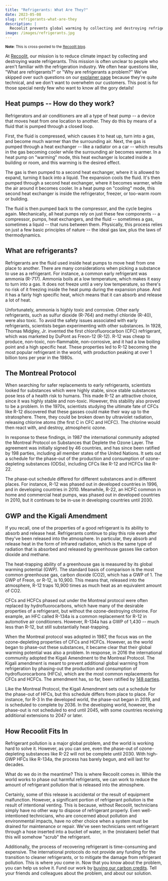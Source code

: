 ```yaml
---
title: "Refrigerants: What Are They?"
date: 2023-05-08
slug: refrigerants-what-are-they
description: |
  Recoolit prevents global warming by collecting and destroying refrigerants. But when even are refrigerants? Read to find out what refrigerants do, the different kinds that exist, why they can be so concerning, and how the world has managed the risk.
image: /images/refrigerants.jpg
---
```


<small>**Note**: This is cross-posted to the [Recoolit blog](https://www.recoolit.com/post/refrigerants-what-are-they).</small>

At [Recoolit](https://www.recoolit.com), our mission is to reduce climate impact by collecting and destroying waste refrigerants.
This mission is often unclear to people who aren't familiar with the refrigeration industry.
We often hear questions like, "What are refrigerants?" or "Why are refrigerants a problem?"
We've skipped over such questions on our [explainer page](https://www.recoolit.com/our-work) because they're quite technical, and we don't want to overwhelm our customers.
This post is for those special nerdy few who want to know all the gory details!

## Heat pumps -- How do they work?

Refrigerators and air conditioners are all a type of heat pump -- a device that moves heat from one location to another.
They do this by means of a fluid that is pumped through a closed loop.

First, the fluid is compressed, which causes it to heat up, turn into a gas, and become much warmer than the surrounding air.
Next, the gas is pumped through a heat exchanger -- like a radiator on a car -- which results in the gas becoming cooler while the surrounding air becomes warmer.
In a heat pump on "warming" mode, this heat exchanger is located inside a building or room, and this warming is the desired effect.

The gas is then pumped to a second heat exchanger, where it is allowed to expand, turning it back into a liquid.
The expansion cools the fluid.
It's then pumped through a second heat exchanger, where it becomes warmer, while the air around it becomes cooler.
In a heat pump on "cooling" mode, this second heat exchanger is inside the refrigerator, freezer, or too-warm room or building.

The fluid is then pumped back to the compressor, and the cycle begins again.
Mechanically, all heat pumps rely on just these few components -- a compressor, pumps, heat exchangers, and the fluid -- sometimes a gas, sometimes a liquid -- that runs between them.
Physically, this process relies on just a few basic principles of nature -- the ideal gas law, plus the laws of thermodynamics.

## What are refrigerants?

Refrigerants are the fluid used inside heat pumps to move heat from one place to another.
There are many considerations when picking a substance to use as a refrigerant.
For instance, a common early refrigerant was ammonia (R-717).
Ammonia boils at a low temperature, which makes it easy to turn into a gas.
It does not freeze until a very low temperature, so there's no risk of it freezing inside the heat pump during the expansion phase.
And it has a fairly high specific heat, which means that it can absorb and release a lot of heat.

Unfortunately, ammonia is highly toxic and corrosive.
Other early refrigerants, such as sulfur dioxide (R-764) and methyl chloride (R-40), were also toxic.
To avoid the safety issues associated with early refrigerants, scientists began experimenting with other substances.
In 1928, Thomas Midgley, Jr. invented the first chlorofluorocarbon (CFC) refrigerant, which was marketed by DuPont as Freon-12 (R-12).
R-12 was cheap to produce, non-toxic, non-flammable, non-corrosive, and it had a low boiling point and a high specific heat.
These properties led to R-12 becoming the most popular refrigerant in the world, with production peaking at over 1 billion tons per year in the 1980s.

## The Montreal Protocol

When searching for safer replacements to early refrigerants, scientists looked for substances which were highly stable, since stable substances pose less of a health risk to humans.
This made R-12 an attractive choice, since it was highly stable and non-toxic.
However, this stability also proved to be a problem.
In the 1970s, scientists studying the ultimate fate of CFCs like R-12 discovered that these gasses could make their way up to the stratosphere.
There, they could be broken down by ultraviolet radiation, releasing chlorine atoms (the first C in CFC and HCFC).
The chlorine would then react with, and destroy, atmospheric ozone.

In response to these findings, in 1987 the international community adopted the Montreal Protocol on Substances that Deplete the Ozone Layer.
The agreement was initially signed by 46 countries, and has since been ratified by 198 parties, including all member states of the United Nations.
It sets out a schedule for the phase-out of the production and consumption of ozone-depleting substances (ODSs), including CFCs like R-12 and HCFCs like R-22.

The phase-out schedule differed for different substances and in different places.
For instance, R-12 was phased out in developed countries in 1996, and in developing countries in 2010.
Meanwhile, R-22, an HCFC common in home and commercial heat pumps, was phased out in developed countries in 2010, but it continues to be in-use in developing countries until 2030.

## GWP and the Kigali Amendment

If you recall, one of the properties of a good refrigerant is its ability to absorb and release heat.
Refrigerants continue to play this role even after they've been released into the atmosphere.
In particular, they absorb and release heat in the form of infrared radiation, which is the same type of radiation that is absorbed and released by greenhouse gasses like carbon dioxide and methane.

The heat-trapping ability of a greenhouse gas is measured by its global warming potential (GWP).
The standard basis of comparison is the most common greenhouse gas, carbon dioxide (CO2), which has a GWP of 1.
The GWP of Freon, or R-12, is 10,900.
This means that, released into the atmosphere, R-12 traps 10,900 times as much heat as an equivalent amount of CO2.

CFCs and HCFCs phased out under the Montreal protocol were often replaced by hydrofluorocarbons, which have many of the desirable properties of a refrigerant, but without the ozone-destroying chlorine.
For example, an HFC called R-134a is a common replacement for R-12 in automotive air conditioners.
However, R-134a has a GWP of 1,430 -- much less than R-12, but still substantially heat-trapping.

When the Montreal protocol was adopted in 1987, the focus was on the ozone-depleting properties of CFCs and HCFCs.
However, as the world began to phase-out these substances, it became clear that their global warming potential was also a problem.
In response, in 2016 the international community adopted the Kigali Amendment to the Montreal Protocol.
The Kigali amendment is meant to prevent additional global warming from refrigeration by phasing-out the production and consumption of hydrofluorocarbons (HFCs), which are the most common replacements for CFCs and HCFCs.
The amendment has, so far, been ratified by [148 parties](https://ozone.unep.org/all-ratifications). 

Like the Montreal Protocol, the Kigali Amendment sets out a schedule for the phase-out of HFCs, but this schedule differs from place to place.
For instance, for R-3
In the developed world, the phase-out began in 2019, and is scheduled to complete by 2036.
In the developing world, however, the phase-out is not scheduled to end until 2045, with some countries receiving additional extensions to 2047 or later.

## How Recoolit Fits In

Refrigerant pollution is a major global problem, and the world is working hard to solve it.
However, as you can see, even the phase-out of ozone-depleting substances like R-22 will not be complete until 2030.
With high-GWP HFCs like R-134a, the process has barely begun, and will last for decades.

What do we do in the meantime?
This is where Recoolit comes in.
While the world works to phase out harmful refrigerants, we can work to reduce the amount of refrigerant pollution that is released into the atmosphere.

Certainly, some of this release is accidental or the result of equipment malfunction.
However, a significant portion of refrigerant pollution is the result of intentional venting.
This is because, without Recoolit, technicians simply have no other way to dispose of refrigerant properly.
Even well-intentioned technicians, who are concerned about pollution and environmental impacts, have no other choice when a system must be drained for maintenance or repair.
We've seen technicians vent refrigerant through a hose inserted into a bucket of water, in the (mistaken) belief that this will somehow "scrub" the refrigerant.

Additionally, the process of recovering refrigerant is time-consuming and expensive.
The international protocols do not provide any funding for the transition to cleaner refrigerants, or to mitigate the damage from refrigerant pollution.
This is where <em>you</em> come in.
Now that you know about the problem, you can help us solve it.
Fund our work by [buying our carbon credits](https://registry.recoolit.com/buy).
Tell your friends and colleagues about the problem, and about our solution.
